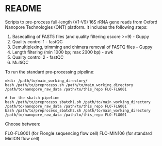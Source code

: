 # README


Scripts to pre-process full-length (V1-V9) 16S rRNA gene reads from Oxford Nanopore Technologies (ONT) platform.
It includes the following steps:

1. Basecalling of FAST5 files (and quality filtering qscore >=9) - Guppy
1. Quality control 1 - fastQC
1. Demultiplexing, trimming and chimera removal of FASTQ files - Guppy
1. Length filtering (min 1000 bp; max 2000 bp) - awk
1. Quality control 2 - fastQC
1. MultiQC


To run the standard pre-processing pipeline:

```
mkdir /path/to/main_working_directory/
bash /path/to/preprocess.sh /path/to/main_working_directory /path/to/nanopore_raw_data /path/to/this_repo FLO-FLG001

# for the sbatch pipeline
bash /path/to/preprocess_sbatch1.sh /path/to/main_working_directory /path/to/nanopore_raw_data /path/to/this_repo FLO-FLG001
bash /path/to/preprocess_sbatch2.sh /path/to/main_working_directory /path/to/nanopore_raw_data /path/to/this_repo FLO-FLG001
```

Choose between:

FLO-FLG001 (for Flongle sequencing flow cell)
FLO-MIN106 (for standard MinION flow cell)


